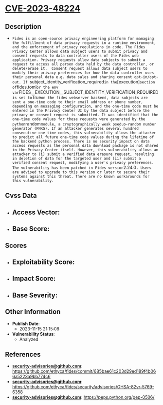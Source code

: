 
# [CVE-2023-48224](https://cve.mitre.org/cgi-bin/cvename.cgi?name=CVE-2023-48224)

## Description

- `Fides is an open-source privacy engineering platform for managing the fulfillment of data privacy requests in a runtime environment, and the enforcement of privacy regulations in code. The Fides Privacy Center allows data subject users to submit privacy and consent requests to data controller users of the Fides web application. Privacy requests allow data subjects to submit a request to access all person data held by the data controller, or delete/erase it.  Consent request allows data subject users to modify their privacy preferences for how the data controller uses their personal data e.g. data sales and sharing consent opt-in/opt-out. If `subject_identity_verification_required` in the `[execution]` section of `fides.toml` or the env var `FIDES__EXECUTION__SUBJECT_IDENTITY_VERIFICATION_REQUIRED` is set to `True` on the fides webserver backend, data subjects are sent a one-time code to their email address or phone number, depending on messaging configuration, and the one-time code must be entered in the Privacy Center UI by the data subject before the privacy or consent request is submitted. It was identified that the one-time code values for these requests were generated by the python `random` module, a cryptographically weak pseduo-random number generator (PNRG). If an attacker generates several hundred consecutive one-time codes, this vulnerability allows the attacker to predict all future one-time code values during the lifetime of the backend python process. There is no security impact on data access requests as the personal data download package is not shared in the Privacy Center itself. However, this vulnerability allows an attacker to (i) submit a verified data erasure request, resulting in deletion of data for the targeted user and (ii) submit a verified consent request, modifying a user's privacy preferences. The vulnerability has been patched in Fides version `2.24.0`. Users are advised to upgrade to this version or later to secure their systems against this threat. There are no known workarounds for this vulnerability.`

## Cvss Data

- **Access Vector**:
  - 
- **Base Score**:
  - 

## Scores

- **Exploitability Score**:
  - 
- **Impact Score**:
  - 
- **Base Severity**:
  - 

## Other Information

- **Publish Date**:
  - 2023-11-15 21:15:08
- **Vulnerability Status**:
  - Analyzed

## References

- **security-advisories@github.com**: https://github.com/ethyca/fides/commit/685bae61c203d29ed189f4b066a5223a9bb774c6
- **security-advisories@github.com**: https://github.com/ethyca/fides/security/advisories/GHSA-82vr-5769-6358
- **security-advisories@github.com**: https://peps.python.org/pep-0506/
